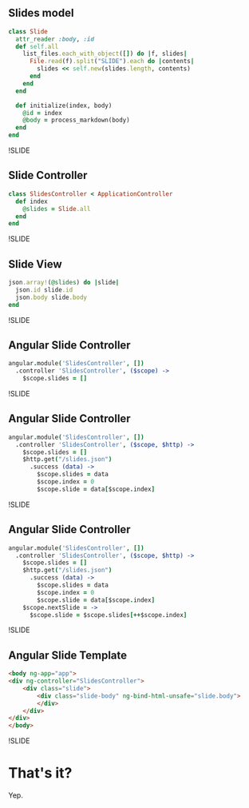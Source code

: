 ## Slides model

```ruby
class Slide
  attr_reader :body, :id
  def self.all
    list_files.each_with_object([]) do |f, slides|
      File.read(f).split("SLIDE").each do |contents|
        slides << self.new(slides.length, contents)
      end
    end
  end

  def initialize(index, body)
    @id = index
    @body = process_markdown(body)
  end
end
```

!SLIDE

## Slide Controller

```ruby
class SlidesController < ApplicationController
  def index
    @slides = Slide.all
  end
end
```


!SLIDE

## Slide View

```ruby
json.array!(@slides) do |slide|
  json.id slide.id
  json.body slide.body
end
```

!SLIDE

## Angular Slide Controller

```coffeescript
angular.module('SlidesController', [])
  .controller 'SlidesController', ($scope) ->
    $scope.slides = []
```

!SLIDE

## Angular Slide Controller

```coffeescript
angular.module('SlidesController', [])
  .controller 'SlidesController', ($scope, $http) ->
    $scope.slides = []
    $http.get("/slides.json")
      .success (data) ->
        $scope.slides = data
        $scope.index = 0
        $scope.slide = data[$scope.index]
```

!SLIDE

## Angular Slide Controller

```coffeescript
angular.module('SlidesController', [])
  .controller 'SlidesController', ($scope, $http) ->
    $scope.slides = []
    $http.get("/slides.json")
      .success (data) ->
        $scope.slides = data
        $scope.index = 0
        $scope.slide = data[$scope.index]
    $scope.nextSlide = ->
      $scope.slide = $scope.slides[++$scope.index]
```
!SLIDE

## Angular Slide Template

```html
<body ng-app="app">
<div ng-controller="SlidesController">
    <div class="slide">
        <div class="slide-body" ng-bind-html-unsafe="slide.body">
        </div>
    </div>
</div>
</body>
```

!SLIDE

# That's it?
Yep.
